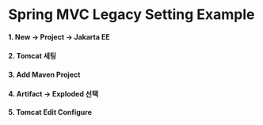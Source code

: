 # Spring MVC Legacy Setting Example

#### 1. New -> Project -> Jakarta EE

#### 2. Tomcat 세팅

#### 3. Add Maven Project

#### 4. Artifact -> Exploded 선택

#### 5. Tomcat Edit Configure